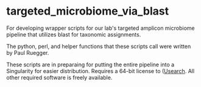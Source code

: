 # targeted_microbiome_via_blast
For developing wrapper scripts for our lab's targeted amplicon microbiome pipeline that utilizes blast for taxonomic assignments.

The python, perl, and helper functions that these scripts call were written by Paul Ruegger.

These scripts are in preparaing for putting the entire pipeline into a Singularity for easier distribution. Requires a 64-bit license to ([Usearch](https://www.drive5.com/usearch/). All other required software is freely available.
